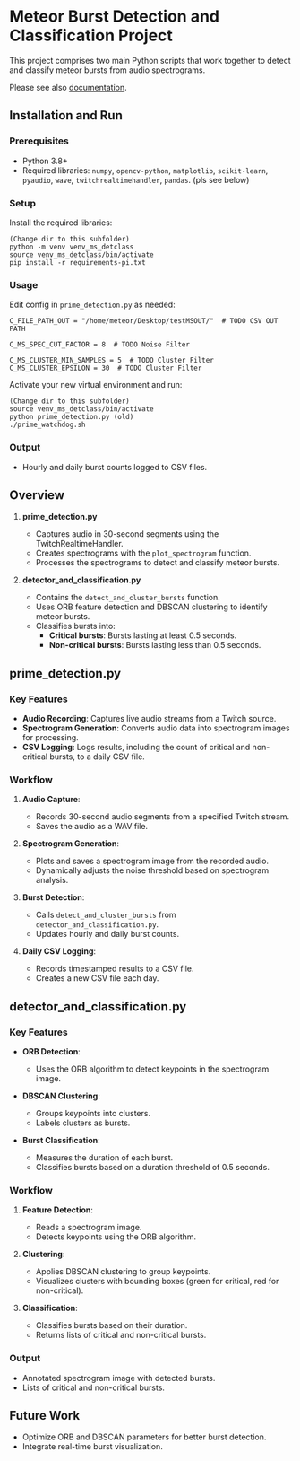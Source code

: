 # Meteor Burst Detection and Classification Project

This project comprises two main Python scripts that work together to detect and classify meteor bursts from audio
spectrograms.

Please see also [documentation](Dokumentation_Meteor_Detection.docx).

## Installation and Run

### Prerequisites

- Python 3.8+
- Required libraries: `numpy`, `opencv-python`, `matplotlib`, `scikit-learn`, `pyaudio`, `wave`,
  `twitchrealtimehandler`, `pandas`. (pls see below)

### Setup

Install the required libraries:

```
(Change dir to this subfolder)
python -m venv venv_ms_detclass
source venv_ms_detclass/bin/activate
pip install -r requirements-pi.txt
```

### Usage

Edit config in `prime_detection.py` as needed:

```
C_FILE_PATH_OUT = "/home/meteor/Desktop/testMSOUT/"  # TODO CSV OUT PATH

C_MS_SPEC_CUT_FACTOR = 8  # TODO Noise Filter

C_MS_CLUSTER_MIN_SAMPLES = 5  # TODO Cluster Filter
C_MS_CLUSTER_EPSILON = 30  # TODO Cluster Filter
```

Activate your new virtual environment and run:

```
(Change dir to this subfolder)
source venv_ms_detclass/bin/activate
python prime_detection.py (old)
./prime_watchdog.sh
```

### Output

- Hourly and daily burst counts logged to CSV files.

## Overview

1. **prime_detection.py**
    - Captures audio in 30-second segments using the TwitchRealtimeHandler.
    - Creates spectrograms with the `plot_spectrogram` function.
    - Processes the spectrograms to detect and classify meteor bursts.

2. **detector_and_classification.py**
    - Contains the `detect_and_cluster_bursts` function.
    - Uses ORB feature detection and DBSCAN clustering to identify meteor bursts.
    - Classifies bursts into:
        - **Critical bursts**: Bursts lasting at least 0.5 seconds.
        - **Non-critical bursts**: Bursts lasting less than 0.5 seconds.

## prime_detection.py

### Key Features

- **Audio Recording**: Captures live audio streams from a Twitch source.
- **Spectrogram Generation**: Converts audio data into spectrogram images for processing.
- **CSV Logging**: Logs results, including the count of critical and non-critical bursts, to a daily CSV file.

### Workflow

1. **Audio Capture**:
    - Records 30-second audio segments from a specified Twitch stream.
    - Saves the audio as a WAV file.

2. **Spectrogram Generation**:
    - Plots and saves a spectrogram image from the recorded audio.
    - Dynamically adjusts the noise threshold based on spectrogram analysis.

3. **Burst Detection**:
    - Calls `detect_and_cluster_bursts` from `detector_and_classification.py`.
    - Updates hourly and daily burst counts.

4. **Daily CSV Logging**:
    - Records timestamped results to a CSV file.
    - Creates a new CSV file each day.

## detector_and_classification.py

### Key Features

- **ORB Detection**:
    - Uses the ORB algorithm to detect keypoints in the spectrogram image.
- **DBSCAN Clustering**:
    - Groups keypoints into clusters.
    - Labels clusters as bursts.

- **Burst Classification**:
    - Measures the duration of each burst.
    - Classifies bursts based on a duration threshold of 0.5 seconds.

### Workflow

1. **Feature Detection**:
    - Reads a spectrogram image.
    - Detects keypoints using the ORB algorithm.

2. **Clustering**:
    - Applies DBSCAN clustering to group keypoints.
    - Visualizes clusters with bounding boxes (green for critical, red for non-critical).

3. **Classification**:
    - Classifies bursts based on their duration.
    - Returns lists of critical and non-critical bursts.

### Output

- Annotated spectrogram image with detected bursts.
- Lists of critical and non-critical bursts.

## Future Work

- Optimize ORB and DBSCAN parameters for better burst detection.
- Integrate real-time burst visualization.
